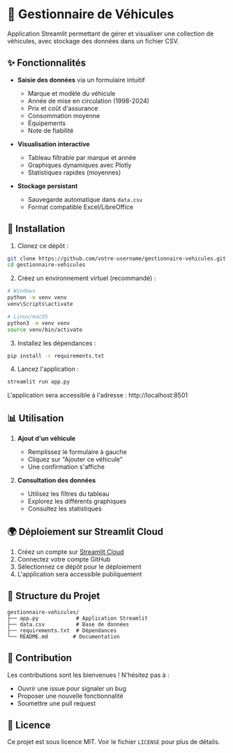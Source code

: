 # 🚗 Gestionnaire de Véhicules

Application Streamlit permettant de gérer et visualiser une collection de véhicules, avec stockage des données dans un fichier CSV.

## ✨ Fonctionnalités

- **Saisie des données** via un formulaire intuitif
  - Marque et modèle du véhicule
  - Année de mise en circulation (1998-2024)
  - Prix et coût d'assurance
  - Consommation moyenne
  - Équipements
  - Note de fiabilité

- **Visualisation interactive**
  - Tableau filtrable par marque et année
  - Graphiques dynamiques avec Plotly
  - Statistiques rapides (moyennes)

- **Stockage persistant**
  - Sauvegarde automatique dans `data.csv`
  - Format compatible Excel/LibreOffice

## 🚀 Installation

1. Clonez ce dépôt :
```bash
git clone https://github.com/votre-username/gestionnaire-vehicules.git
cd gestionnaire-vehicules
```

2. Créez un environnement virtuel (recommandé) :
```bash
# Windows
python -m venv venv
venv\Scripts\activate

# Linux/macOS
python3 -m venv venv
source venv/bin/activate
```

3. Installez les dépendances :
```bash
pip install -r requirements.txt
```

4. Lancez l'application :
```bash
streamlit run app.py
```

L'application sera accessible à l'adresse : http://localhost:8501

## 📊 Utilisation

1. **Ajout d'un véhicule**
   - Remplissez le formulaire à gauche
   - Cliquez sur "Ajouter ce véhicule"
   - Une confirmation s'affiche

2. **Consultation des données**
   - Utilisez les filtres du tableau
   - Explorez les différents graphiques
   - Consultez les statistiques

## 🌍 Déploiement sur Streamlit Cloud

1. Créez un compte sur [Streamlit Cloud](https://streamlit.io/cloud)
2. Connectez votre compte GitHub
3. Sélectionnez ce dépôt pour le déploiement
4. L'application sera accessible publiquement

## 📁 Structure du Projet

```
gestionnaire-vehicules/
├── app.py            # Application Streamlit
├── data.csv          # Base de données
├── requirements.txt  # Dépendances
└── README.md        # Documentation
```

## 🤝 Contribution

Les contributions sont les bienvenues ! N'hésitez pas à :
- Ouvrir une issue pour signaler un bug
- Proposer une nouvelle fonctionnalité
- Soumettre une pull request

## 📝 Licence

Ce projet est sous licence MIT. Voir le fichier `LICENSE` pour plus de détails. 